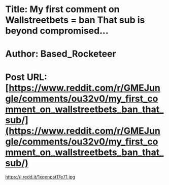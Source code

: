 # Title: My first comment on Wallstreetbets = ban That sub is beyond compromised...
# Author: Based_Rocketeer
# Post URL: [https://www.reddit.com/r/GMEJungle/comments/ou32v0/my_first_comment_on_wallstreetbets_ban_that_sub/](https://www.reddit.com/r/GMEJungle/comments/ou32v0/my_first_comment_on_wallstreetbets_ban_that_sub/)


https://i.redd.it/1xqenpst17e71.jpg